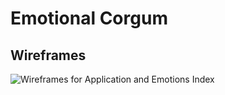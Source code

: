 # Emotional Corgum

## Wireframes

![Wireframes for Application and Emotions Index](https://www.dropbox.com/s/8tza2z1byvcwcjs/wireframe1.jpg?raw=1)
